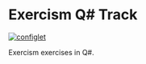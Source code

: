 # Exercism Q# Track

[![configlet](https://github.com/exercism/qsharp/workflows/configlet/badge.svg)](https://github.com/exercism/qsharp/actions?query=workflow%3Aconfiglet)

Exercism exercises in Q#.
